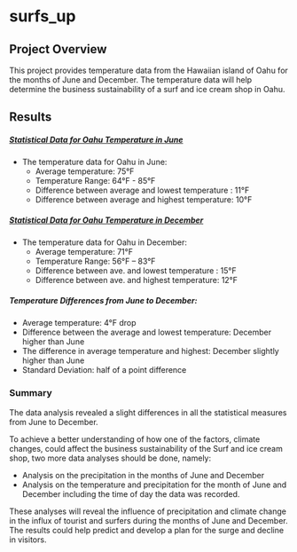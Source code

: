 # surfs_up
## Project Overview

   This project provides temperature data from the Hawaiian island of Oahu for the months of June and December. The temperature data will help determine the business sustainability of a surf and ice cream shop in Oahu. 
 
## Results

##### [Statistical Data for Oahu Temperature in ***June***](https://github.com/fmgribbon/surfs_up/blob/main/Resources/JuneStats.PNG)
- The temperature data for Oahu in June:
    - Average temperature: 75°F 
    - Temperature Range: 64°F - 85°F 
    - Difference between average and lowest temperature : 11°F
    - Difference between average and highest temperature: 10°F  

##### [Statistical Data for Oahu Temperature in ***December***](https://github.com/fmgribbon/surfs_up/blob/main/Resources/DecStats.PNG)
- The temperature data for Oahu in December:
	- Average temperature: 71°F
	- Temperature Range: 56°F – 83°F 
	- Difference between ave. and lowest temperature : 15°F    
    - Difference between ave. and highest temperature: 12°F  

##### Temperature Differences from June to December:
- Average temperature: 4°F drop
- Difference between the average and lowest temperature: December  higher than June
- The difference in average temperature and highest: December slightly higher than June
- Standard Deviation: half of a point difference
  
### Summary

The data analysis revealed a slight differences in all the statistical measures from June to December.

To achieve a better understanding of how one of the factors, climate changes, could affect the business sustainability of the Surf and ice cream shop, two more data analyses should be done, namely:
 -  Analysis on the precipitation in the months of June and December
 - Analysis on the temperature and precipitation for the month of June and December including the time of day the data was recorded.
 
These analyses will reveal the influence of precipitation and climate change in the influx of tourist and surfers during the months of June and December. The results could help predict and develop a plan for the surge and decline in visitors.